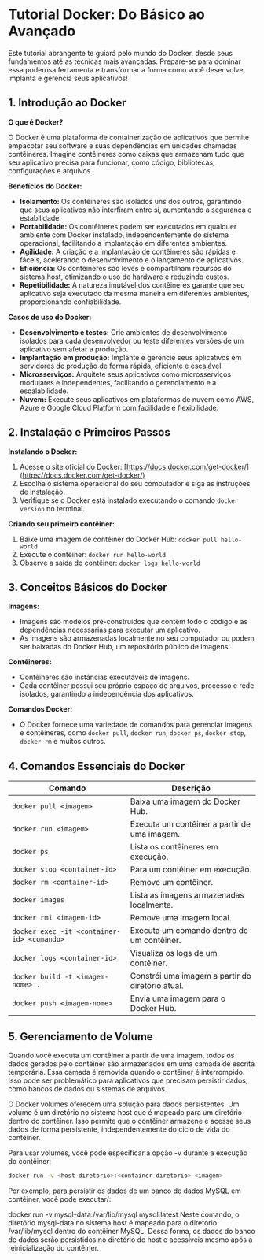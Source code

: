 # Tutorial Docker: Do Básico ao Avançado

Este tutorial abrangente te guiará pelo mundo do Docker, desde seus fundamentos até as técnicas mais avançadas. Prepare-se para dominar essa poderosa ferramenta e transformar a forma como você desenvolve, implanta e gerencia seus aplicativos!

## 1. Introdução ao Docker

**O que é Docker?**

O Docker é uma plataforma de containerização de aplicativos que permite empacotar seu software e suas dependências em unidades chamadas contêineres. Imagine contêineres como caixas que armazenam tudo que seu aplicativo precisa para funcionar, como código, bibliotecas, configurações e arquivos.

**Benefícios do Docker:**

* **Isolamento:** Os contêineres são isolados uns dos outros, garantindo que seus aplicativos não interfiram entre si, aumentando a segurança e estabilidade.
* **Portabilidade:** Os contêineres podem ser executados em qualquer ambiente com Docker instalado, independentemente do sistema operacional, facilitando a implantação em diferentes ambientes.
* **Agilidade:** A criação e a implantação de contêineres são rápidas e fáceis, acelerando o desenvolvimento e o lançamento de aplicativos.
* **Eficiência:** Os contêineres são leves e compartilham recursos do sistema host, otimizando o uso de hardware e reduzindo custos.
* **Repetibilidade:** A natureza imutável dos contêineres garante que seu aplicativo seja executado da mesma maneira em diferentes ambientes, proporcionando confiabilidade.

**Casos de uso do Docker:**

* **Desenvolvimento e testes:** Crie ambientes de desenvolvimento isolados para cada desenvolvedor ou teste diferentes versões de um aplicativo sem afetar a produção.
* **Implantação em produção:** Implante e gerencie seus aplicativos em servidores de produção de forma rápida, eficiente e escalável.
* **Microsserviços:** Arquitete seus aplicativos como microsserviços modulares e independentes, facilitando o gerenciamento e a escalabilidade.
* **Nuvem:** Execute seus aplicativos em plataformas de nuvem como AWS, Azure e Google Cloud Platform com facilidade e flexibilidade.

## 2. Instalação e Primeiros Passos

**Instalando o Docker:**

1. Acesse o site oficial do Docker: [https://docs.docker.com/get-docker/](https://docs.docker.com/get-docker/)
2. Escolha o sistema operacional do seu computador e siga as instruções de instalação.
3. Verifique se o Docker está instalado executando o comando `docker version` no terminal.

**Criando seu primeiro contêiner:**

1. Baixe uma imagem de contêiner do Docker Hub: `docker pull hello-world`
2. Execute o contêiner: `docker run hello-world`
3. Observe a saída do contêiner: `docker logs hello-world`

## 3. Conceitos Básicos do Docker

**Imagens:**

* Imagens são modelos pré-construídos que contêm todo o código e as dependências necessárias para executar um aplicativo.
* As imagens são armazenadas localmente no seu computador ou podem ser baixadas do Docker Hub, um repositório público de imagens.

**Contêineres:**

* Contêineres são instâncias executáveis ​​de imagens.
* Cada contêiner possui seu próprio espaço de arquivos, processo e rede isolados, garantindo a independência dos aplicativos.

**Comandos Docker:**

* O Docker fornece uma variedade de comandos para gerenciar imagens e contêineres, como `docker pull`, `docker run`, `docker ps`, `docker stop`, `docker rm` e muitos outros.

## 4. Comandos Essenciais do Docker

| Comando | Descrição |
|---|---|
| `docker pull <imagem>` | Baixa uma imagem do Docker Hub. |
| `docker run <imagem>` | Executa um contêiner a partir de uma imagem. |
| `docker ps` | Lista os contêineres em execução. |
| `docker stop <container-id>` | Para um contêiner em execução. |
| `docker rm <container-id>` | Remove um contêiner. |
| `docker images` | Lista as imagens armazenadas localmente. |
| `docker rmi <imagem-id>` | Remove uma imagem local. |
| `docker exec -it <container-id> <comando>` | Executa um comando dentro de um contêiner. |
| `docker logs <container-id>` | Visualiza os logs de um contêiner. |
| `docker build -t <imagem-nome> .` | Constrói uma imagem a partir do diretório atual. |
| `docker push <imagem-nome>` | Envia uma imagem para o Docker Hub. |

## 5. Gerenciamento de Volume

Quando você executa um contêiner a partir de uma imagem, todos os dados gerados pelo contêiner são armazenados em uma camada de escrita temporária. Essa camada é removida quando o contêiner é interrompido. Isso pode ser problemático para aplicativos que precisam persistir dados, como bancos de dados ou sistemas de arquivos.

O Docker volumes oferecem uma solução para dados persistentes. Um volume é um diretório no sistema host que é mapeado para um diretório dentro do contêiner. Isso permite que o contêiner armazene e acesse seus dados de forma persistente, independentemente do ciclo de vida do contêiner.

Para usar volumes, você pode especificar a opção -v durante a execução do contêiner:

```bash
docker run -v <host-diretorio>:<container-diretorio> <imagem>
```

Por exemplo, para persistir os dados de um banco de dados MySQL em contêiner, você pode executar/:

docker run -v mysql-data:/var/lib/mysql mysql:latest
Neste comando, o diretório mysql-data no sistema host é mapeado para o diretório /var/lib/mysql dentro do contêiner MySQL. Dessa forma, os dados do banco de dados serão persistidos no diretório do host e acessíveis mesmo após a reinicialização do contêiner.
